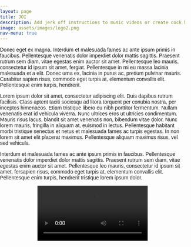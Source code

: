 ```yaml
---
layout: page
title: JOI
description: Add jerk off instructions to music videos or create cock hero style videos
image: assets/images/logo2.png
nav-menu: true
---
```


<style>
    body {
      margin: 0;
      padding: 0;
      font-family: sans-serif;
    }

    .video-container {
      width: 100%;
      display: flex;
      justify-content: center;
      align-items: center;
      overflow: hidden;
    }

    video {
      height: auto;
      max-height: 50vh;
      max-width: 100%;
      display: block;
    }
  </style>

<body>


Donec eget ex magna. Interdum et malesuada fames ac ante ipsum primis in faucibus. Pellentesque venenatis dolor imperdiet dolor mattis sagittis. Praesent rutrum sem diam, vitae egestas enim auctor sit amet. Pellentesque leo mauris, consectetur id ipsum sit amet, fergiat. Pellentesque in mi eu massa lacinia malesuada et a elit. Donec urna ex, lacinia in purus ac, pretium pulvinar mauris. Curabitur sapien risus, commodo eget turpis at, elementum convallis elit. Pellentesque enim turpis, hendrerit.

Lorem ipsum dolor sit amet, consectetur adipiscing elit. Duis dapibus rutrum facilisis. Class aptent taciti sociosqu ad litora torquent per conubia nostra, per inceptos himenaeos. Etiam tristique libero eu nibh porttitor fermentum. Nullam venenatis erat id vehicula viverra. Nunc ultrices eros ut ultricies condimentum. Mauris risus lacus, blandit sit amet venenatis non, bibendum vitae dolor. Nunc lorem mauris, fringilla in aliquam at, euismod in lectus. Pellentesque habitant morbi tristique senectus et netus et malesuada fames ac turpis egestas. In non lorem sit amet elit placerat maximus. Pellentesque aliquam maximus risus, vel sed vehicula.

Interdum et malesuada fames ac ante ipsum primis in faucibus. Pellentesque venenatis dolor imperdiet dolor mattis sagittis. Praesent rutrum sem diam, vitae egestas enim auctor sit amet. Pellentesque leo mauris, consectetur id ipsum sit amet, fersapien risus, commodo eget turpis at, elementum convallis elit. Pellentesque enim turpis, hendrerit tristique lorem ipsum dolor.

  <div class="video-container">
    <video controls autoplay loop>
      <source src="assets/videos/joi.mp4" type="video/mp4">
      Your browser does not support the video tag.
    </video>
  </div>

